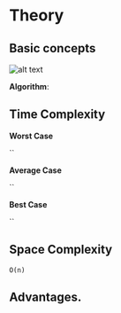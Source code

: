 #  Theory

## Basic concepts

![alt text](........png "")


**Algorithm**:

## Time Complexity

**Worst Case**

``

**Average Case**

``

**Best Case**

``



## Space Complexity

`O(n)`

##  Advantages.





